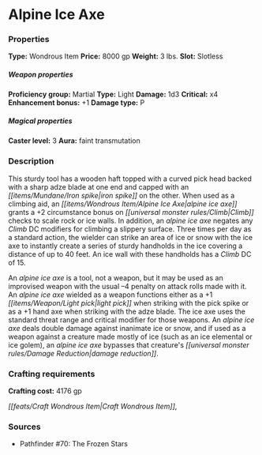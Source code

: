 ﻿---
Title: "Alpine Ice Axe"
Type: "Wondrous Item"
Price: "8000 gp"
Weight: "3 lbs."
Slot: "Slotless"
Proficiency group: "Martial"
Weapon properties Type: "Light"
Damage: "1d3"
Critical: "x4"
Enhancement bonus: "+1"
Damage type: "P"
Caster level: "3"
Aura: "faint transmutation"
Description: |
  "This sturdy tool has a wooden haft topped with a curved pick head backed with a sharp adze blade at one end and capped with an iron spike on the other. When used as a climbing aid, an _alpine ice axe_ grants a +2 circumstance bonus on Climb checks to scale rock or ice walls. In addition, an _alpine ice axe_ negates any Climb DC modifiers for climbing a slippery surface. Three times per day as a standard action, the wielder can strike an area of ice or snow with the ice axe to instantly create a series of sturdy handholds in the ice covering a distance of up to 40 feet. An ice wall with these handholds has a Climb DC of 15.
  An _alpine ice axe_ is a tool, not a weapon, but it may be used as an improvised weapon with the usual –4 penalty on attack rolls made with it. An _alpine ice axe_ wielded as a weapon functions either as a _+1 light pick_ when striking with the pick spike or as a _+1 hand axe_ when striking with the adze blade. The ice axe uses the standard threat range and critical modifier for those weapons. An _alpine ice axe_ deals double damage against inanimate ice or snow, and if used as a weapon against a creature made mostly of ice (such as an ice elemental or ice golem), an _alpine ice axe_ bypasses that creature's damage reduction."
Crafting cost: "4176 gp"
Sources: "['Pathfinder #70: The Frozen Stars']"
---

# Alpine Ice Axe

### Properties

**Type:** Wondrous Item **Price:** 8000 gp **Weight:** 3 lbs. **Slot:** Slotless

##### Weapon properties

**Proficiency group:** Martial **Type:** Light **Damage:** 1d3 **Critical:** x4 **Enhancement bonus:** +1 **Damage type:** P

##### Magical properties

**Caster level:** 3 **Aura:** faint transmutation

### Description

This sturdy tool has a wooden haft topped with a curved pick head backed with a sharp adze blade at one end and capped with an _[[items/Mundane/Iron spike|iron spike]]_ on the other. When used as a climbing aid, an _[[items/Wondrous Item/Alpine Ice Axe|alpine ice axe]]_ grants a +2 circumstance bonus on _[[universal monster rules/Climb|Climb]]_ checks to scale rock or ice walls. In addition, an _alpine ice axe_ negates any _Climb_ DC modifiers for climbing a slippery surface. Three times per day as a standard action, the wielder can strike an area of ice or snow with the ice axe to instantly create a series of sturdy handholds in the ice covering a distance of up to 40 feet. An ice wall with these handholds has a _Climb_ DC of 15.

An _alpine ice axe_ is a tool, not a weapon, but it may be used as an improvised weapon with the usual –4 penalty on attack rolls made with it. An _alpine ice axe_ wielded as a weapon functions either as a +1 _[[items/Weapon/Light pick|light pick]]_ when striking with the pick spike or as a +1 hand axe when striking with the adze blade. The ice axe uses the standard threat range and critical modifier for those weapons. An _alpine ice axe_ deals double damage against inanimate ice or snow, and if used as a weapon against a creature made mostly of ice (such as an ice elemental or ice golem), an _alpine ice axe_ bypasses that creature's _[[universal monster rules/Damage Reduction|damage reduction]]_.

### Crafting requirements

**Crafting cost:** 4176 gp

_[[feats/Craft Wondrous Item|Craft Wondrous Item]]_,

### Sources

* Pathfinder #70: The Frozen Stars